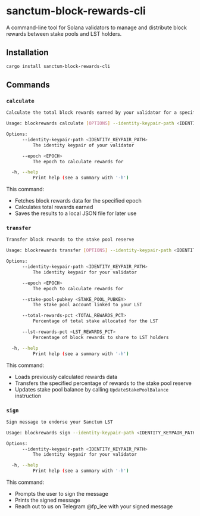 # sanctum-block-rewards-cli

A command-line tool for Solana validators to manage and distribute block rewards between stake pools and LST holders.

## Installation

```bash
cargo install sanctum-block-rewards-cli
```

## Commands

### `calculate`

```bash
Calculate the total block rewards earned by your validator for a specific epoch.

Usage: blockrewards calculate [OPTIONS] --identity-keypair-path <IDENTITY_KEYPAIR_PATH>

Options:
      --identity-keypair-path <IDENTITY_KEYPAIR_PATH>
          The identity keypair of your validator

      --epoch <EPOCH>
          The epoch to calculate rewards for

  -h, --help
          Print help (see a summary with '-h')
```

This command:
- Fetches block rewards data for the specified epoch
- Calculates total rewards earned
- Saves the results to a local JSON file for later use


### `transfer`

```bash
Transfer block rewards to the stake pool reserve

Usage: blockrewards transfer [OPTIONS] --identity-keypair-path <IDENTITY_KEYPAIR_PATH>

Options:
      --identity-keypair-path <IDENTITY_KEYPAIR_PATH>
          The identity keypair for your validator

      --epoch <EPOCH>
          The epoch to calculate rewards for

      --stake-pool-pubkey <STAKE_POOL_PUBKEY>
          The stake pool account linked to your LST

      --total-rewards-pct <TOTAL_REWARDS_PCT>
          Percentage of total stake allocated for the LST

      --lst-rewards-pct <LST_REWARDS_PCT>
          Percentage of block rewards to share to LST holders

  -h, --help
          Print help (see a summary with '-h')
```

This command:
- Loads previously calculated rewards data
- Transfers the specified percentage of rewards to the stake pool reserve
- Updates stake pool balance by calling `UpdateStakePoolBalance` instruction

### `sign`

```bash
Sign message to endorse your Sanctum LST

Usage: blockrewards sign --identity-keypair-path <IDENTITY_KEYPAIR_PATH>

Options:
      --identity-keypair-path <IDENTITY_KEYPAIR_PATH>
          The identity keypair for your validator

  -h, --help
          Print help (see a summary with '-h')
```

This command:
- Prompts the user to sign the message
- Prints the signed message
- Reach out to us on Telegram @fp_lee with your signed message
